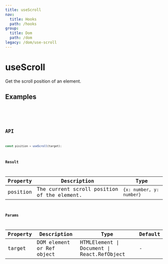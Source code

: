 ```yaml
---
title: useScroll
nav:
  title: Hooks
  path: /hooks
group:
  title: Dom
  path: /dom
legacy: /dom/use-scroll
---
```


# useScroll

Get the scroll position of an element.


## Examples

<code src="./demo/demo1.tsx" />

<code src="./demo/demo2.tsx" />

## API

```ts
const pisition = useScroll(target);
```

### Result

| Property | Description                                                       | Type                 |
|------|----------|------|
| position | The current scroll position of the element. | `{x: number, y: number}`  |

### Params

| Property | Description                                                        | Type                   | Default |
|---------|----------------------------------------------|------------------------|--------|
| target | DOM element or Ref object | HTMLElement \| Document \| React.RefObject  | -      |

